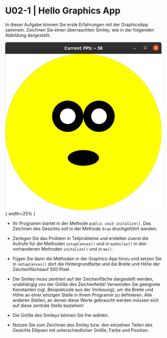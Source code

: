 # U02-1 | Hello Graphics App

In dieser Aufgabe können Sie erste Erfahrungen mit der GraphicsApp sammeln. Zeichnen Sie einen überraschten Smiley, wie in der folgenden Abbildung dargestellt.

![Hello GraphicsApp](docs/u03-hello-graphicsApp.png){ width=25% }


- Ihr Programm startet in der Methode `public void initalize()`. Das Zeichnen des Gesichts soll in der Methode `draw` druchgeführt werden.

- Zerlegen Sie das Problem in Teilprobleme und erstellen zuerst die Aufrufe für die Methoden `setupCanvas()` und `drawSmiley()` in den vorhandenen Methoden `initalize()` und `draw()`.

- Fügen Sie dann die Methoden in der Graphics-App hinzu und setzen Sie in `setupCanvas()` dort die Hintergrundfarbe und die Breite und Höhe der Zeichenflächeauf 500 Pixel.

- Der Smiley muss zentriert auf der Zeichenfläche dargestellt werden, unabhängig von der Größe des Zeichenfelds! Verwenden Sie geeignete Konstanten (vgl. Beispielcode aus der Vorlesung), um die Breite und Höhe an einer einzigen Stelle in Ihrem Programm zu definieren. Alle anderen Stellen, an denen diese Werte gebraucht werden müssen sich auf diese zentrale Stelle beziehen!

- Die Größe des Smileys können Sie frei wählen.

- Nutzen Sie zum Zeichnen des Smiley bzw. den einzelnen Teilen des Gesichts Ellipsen mit unterschiedlicher Größe, Farbe und Position.